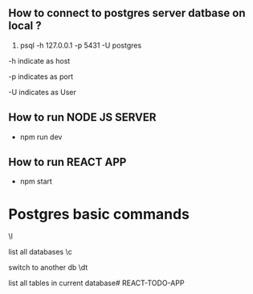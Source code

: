 ## How to connect to postgres server datbase on local ?
1. psql -h 127.0.0.1 -p 5431 -U postgres
   
-h 
    indicate as host
    
-p 
    indicates as port
    
-U 
    indicates as User

## How to run NODE JS SERVER
- npm run dev

## How to run REACT APP
- npm start

# Postgres basic commands
\l 

   list all databases
\c <db>

   switch to another db
\dt

   list all tables in current database# REACT-TODO-APP


